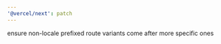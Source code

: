 ```yaml
---
'@vercel/next': patch
---
```


ensure non-locale prefixed route variants come after more specific ones
